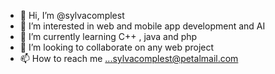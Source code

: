 - 👋 Hi, I’m @sylvacomplest
- 👀 I’m interested in web and mobile app development and AI
- 🌱 I’m currently learning C++ , java and php
- 💞️ I’m looking to collaborate on any web project
- 📫 How to reach me ...sylvacomplest@petalmail.com

<!---
sylvacomplest/sylvacomplest is a ✨ special ✨ repository because its `README.md` (this file) appears on your GitHub profile.
You can click the Preview link to take a look at your changes.
--->
